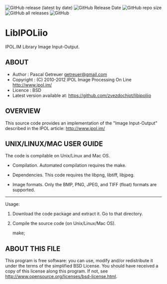 ![GitHub release (latest by date)](https://img.shields.io/github/v/release/IPOL-Fork/libipoliio)
![GitHub Release Date](https://img.shields.io/github/release-date/IPOL-Fork/libipoliio)
![GitHub repo size](https://img.shields.io/github/repo-size/IPOL-Fork/libipoliio)
![GitHub all releases](https://img.shields.io/github/downloads/IPOL-Fork/libipoliio/total)
![GitHub](https://img.shields.io/github/license/IPOL-Fork/libipoliio)

# LibIPOLiio

IPOL.IM Library Image Input-Output.

## ABOUT

* Author : Pascal Getreuer <getreuer@gmail.com>
* Copyright : (C) 2010-2012 IPOL Image Processing On Line http://www.ipol.im/
* Licence   : BSD
* Latest version available at: https://github.com/zvezdochiot/libipoliio

## OVERVIEW

This source code provides an implementation of the "Image Input-Output"
described in the IPOL article: http://www.ipol.im/

## UNIX/LINUX/MAC USER GUIDE

The code is compilable on Unix/Linux and Mac OS. 

- Compilation. 
Automated compilation requires the make.

- Dependencies.
This code requires the libpng, libtiff, libjpeg.

- Image formats. 
Only the BMP, PNG, JPEG, and TIFF (float) formats are supported. 
 
-------------------------------------------------------------------------
Usage:
1. Download the code package and extract it. Go to that directory. 

2. Compile the source code (on Unix/Linux/Mac OS). 

    make;

## ABOUT THIS FILE
This program is free software: you can use, modify and/or
redistribute it under the terms of the simplified BSD License. You
should have received a copy of this license along this program. If
not, see <http://www.opensource.org/licenses/bsd-license.html>.
